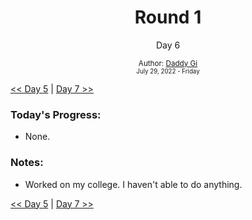 <div align="center">
    <h1>Round 1</h1>
    <p>Day 6</p>
    <sub>
      Author: <a href="https://github.com/daddygi" target="_blank">Daddy Gi</a>
      <br>
      <small>July 29, 2022 - Friday</small>
    </sub>
  </div>

[<< Day 5](day005.md) | [Day 7 >>](day007.md)

### Today's Progress:

- None.

### Notes:

- Worked on my college. I haven't able to do anything.

[<< Day 5](day005.md) | [Day 7 >>](day007.md)

